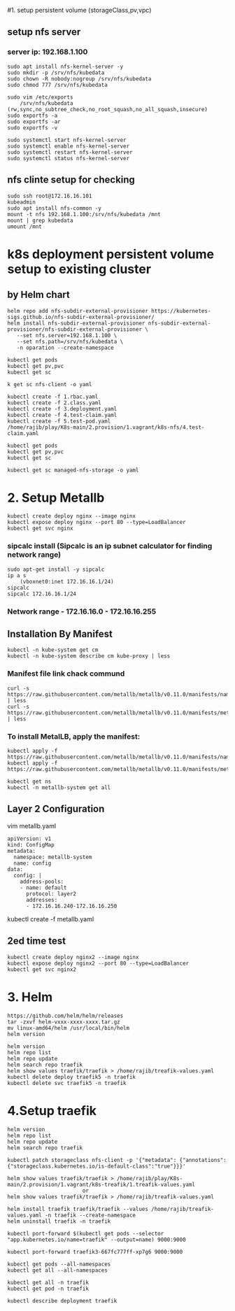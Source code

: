 
#1. setup persistent volume (storageClass,pv,vpc)

## setup nfs server 
### server ip: 192.168.1.100
```
sudo apt install nfs-kernel-server -y
sudo mkdir -p /srv/nfs/kubedata
sudo chown -R nobody:nogroup /srv/nfs/kubedata
sudo chmod 777 /srv/nfs/kubedata

sudo vim /etc/exports
    /srv/nfs/kubedata (rw,sync,no_subtree_check,no_root_squash,no_all_squash,insecure)
sudo exportfs -a
sudo exportfs -ar
sudo exportfs -v

sudo systemctl start nfs-kernel-server
sudo systemctl enable nfs-kernel-server
sudo systemctl restart nfs-kernel-server
sudo systemctl status nfs-kernel-server
```
## nfs clinte setup for checking

```
sudo ssh root@172.16.16.101
kubeadmin
sudo apt install nfs-common -y
mount -t nfs 192.168.1.100:/srv/nfs/kubedata /mnt
mount | grep kubedata
umount /mnt
```

# k8s deployment persistent volume setup to existing cluster
## by Helm chart
```
helm repo add nfs-subdir-external-provisioner https://kubernetes-sigs.github.io/nfs-subdir-external-provisioner/
helm install nfs-subdir-external-provisioner nfs-subdir-external-provisioner/nfs-subdir-external-provisioner \
   --set nfs.server=192.168.1.100 \
   --set nfs.path=/srv/nfs/kubedata \
   -n oparation --create-namespace

kubectl get pods
kubectl get pv,pvc
kubectl get sc

k get sc nfs-client -o yaml 
```

```
kubectl create -f 1.rbac.yaml
kubectl create -f 2.class.yaml
kubectl create -f 3.deployment.yaml
kubectl create -f 4.test-claim.yaml
kubectl create -f 5.test-pod.yaml
/home/rajib/play/K8s-main/2.provision/1.vagrant/k8s-nfs/4.test-claim.yaml

kubectl get pods
kubectl get pv,pvc
kubectl get sc

kubectl get sc managed-nfs-storage -o yaml
```
# 2. Setup Metallb

```
kubectl create deploy nginx --image nginx
kubectl expose deploy nginx --port 80 --type=LoadBalancer
kubectl get svc nginx
```
### sipcalc install (Sipcalc is an ip subnet calculator for finding network range)

```
sudo apt-get install -y sipcalc
ip a s
    (vboxnet0:inet 172.16.16.1/24)
sipcalc
sipcalc 172.16.16.1/24
```
### Network range	- 172.16.16.0 - 172.16.16.255

## Installation By Manifest

```
kubectl -n kube-system get cm
kubectl -n kube-system describe cm kube-proxy | less
```

### Manifest file link chack commund
```
curl -s https://raw.githubusercontent.com/metallb/metallb/v0.11.0/manifests/namespace.yaml | less
curl -s https://raw.githubusercontent.com/metallb/metallb/v0.11.0/manifests/metallb.yaml | less
```
### To install MetalLB, apply the manifest:

```
kubectl apply -f https://raw.githubusercontent.com/metallb/metallb/v0.11.0/manifests/namespace.yaml
kubectl apply -f https://raw.githubusercontent.com/metallb/metallb/v0.11.0/manifests/metallb.yaml

kubectl get ns
kubectl -n metallb-system get all
```
## Layer 2 Configuration

vim metallb.yaml

```
apiVersion: v1
kind: ConfigMap
metadata:
  namespace: metallb-system
  name: config
data:
  config: |
    address-pools:
    - name: default
      protocol: layer2
      addresses:
      - 172.16.16.240-172.16.16.250
```
kubectl create -f metallb.yaml

## 2ed time test

```
kubectl create deploy nginx2 --image nginx
kubectl expose deploy nginx2 --port 80 --type=LoadBalancer
kubectl get svc nginx2

```
# 3. Helm

```
https://github.com/helm/helm/releases
tar -zxvf helm-vxxx-xxxx-xxxx.tar.gz
mv linux-amd64/helm /usr/local/bin/helm
helm version

helm version
helm repo list 
helm repo update
helm search repo traefik
helm show values traefik/traefik > /home/rajib/treafik-values.yaml
kubectl delete deploy traefik5 -n traefik
kubectl delete svc traefik5 -n traefik
````
# 4.Setup traefik 

```
helm version
helm repo list 
helm repo update
helm search repo traefik

kubectl patch storageclass nfs-client -p '{"metadata": {"annotations":{"storageclass.kubernetes.io/is-default-class":"true"}}}'

helm show values traefik/traefik > /home/rajib/play/K8s-main/2.provision/1.vagrant/k8s-treafik/1.treafik-values.yaml
                        or
helm show values traefik/traefik > /home/rajib/treafik-values.yaml

helm install traefik traefik/traefik --values /home/rajib/treafik-values.yaml -n traefik --create-namespace
helm uninstall traefik -n traefik

kubectl port-forward $(kubectl get pods --selector "app.kubernetes.io/name=traefik" --output=name) 9000:9000

kubectl port-forward traefik3-667fc777ff-xp7g6 9000:9000

kubectl get pods --all-namespaces
kubectl get all --all-namespaces

kubectl get all -n traefik
kubectl get pod -n traefik

kubectl describe deployment traefik


````
























